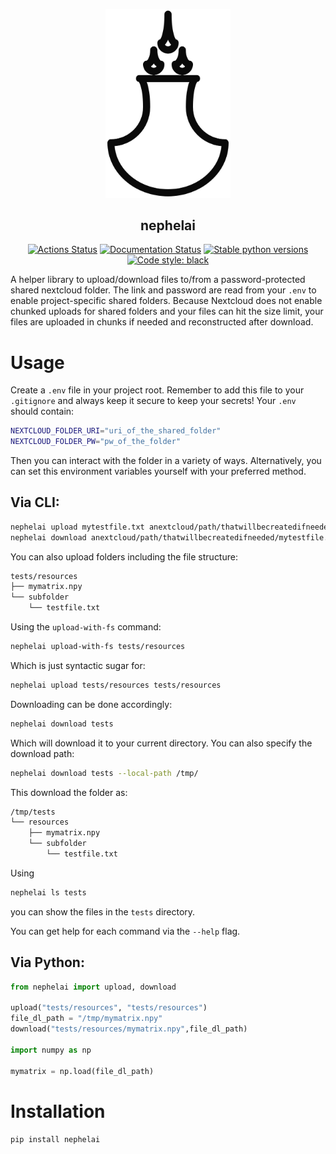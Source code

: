 <p align="center">
<img src="https://github.com/dobraczka/nephelai/raw/main/docs/assets/logo.png" alt="nephelai logo", width=200/>
<h2 align="center">nephelai</h2>
</p>

<p align="center">
<a href="https://github.com/dobraczka/nephelai/actions/workflows/main.yml"><img alt="Actions Status" src="https://github.com/dobraczka/nephelai/actions/workflows/main.yml/badge.svg?branch=main"></a>
<a href='https://nephelai.readthedocs.io/en/latest/?badge=latest'><img src='https://readthedocs.org/projects/nephelai/badge/?version=latest' alt='Documentation Status' /></a>
<a href="https://pypi.org/project/nephelai"/><img alt="Stable python versions" src="https://img.shields.io/pypi/pyversions/nephelai"></a>
<a href="https://github.com/psf/black"><img alt="Code style: black" src="https://img.shields.io/badge/code%20style-black-000000.svg"></a>
</p>

A helper library to upload/download files to/from a password-protected shared nextcloud folder. The link and password are read from your `.env` to enable project-specific shared folders.
Because Nextcloud does not enable chunked uploads for shared folders and your files can hit the size limit, your files are uploaded in chunks if needed and reconstructed after download.

Usage
=====
Create a `.env` file in your project root.
Remember to add this file to your `.gitignore` and always keep it secure to keep your secrets!
Your `.env` should contain:
```bash
NEXTCLOUD_FOLDER_URI="uri_of_the_shared_folder"
NEXTCLOUD_FOLDER_PW="pw_of_the_folder"
```
Then you can interact with the folder in a variety of ways.
Alternatively, you can set this environment variables yourself with your preferred method.

Via CLI:
--------
```bash
nephelai upload mytestfile.txt anextcloud/path/thatwillbecreatedifneeded/
nephelai download anextcloud/path/thatwillbecreatedifneeded/mytestfile.txt
```
You can also upload folders including the file structure:
```bash
tests/resources
├── mymatrix.npy
└── subfolder
    └── testfile.txt
```
Using the `upload-with-fs` command:
```bash
nephelai upload-with-fs tests/resources
```

Which is just syntactic sugar for:

```bash
nephelai upload tests/resources tests/resources
```

Downloading can be done accordingly:
```bash
nephelai download tests
```
Which will download it to your current directory. You can also specify the download path:

```bash
nephelai download tests --local-path /tmp/
```
This download the folder as:
```bash
/tmp/tests
└── resources
    ├── mymatrix.npy
    └── subfolder
        └── testfile.txt
```

Using 

```bash
nephelai ls tests
```
you can show the files in the `tests` directory.

You can get help for each command via the `--help` flag.

Via Python:
----------
```python
from nephelai import upload, download

upload("tests/resources", "tests/resources")
file_dl_path = "/tmp/mymatrix.npy"
download("tests/resources/mymatrix.npy",file_dl_path)

import numpy as np

mymatrix = np.load(file_dl_path)
```

Installation
============

`pip install nephelai`
